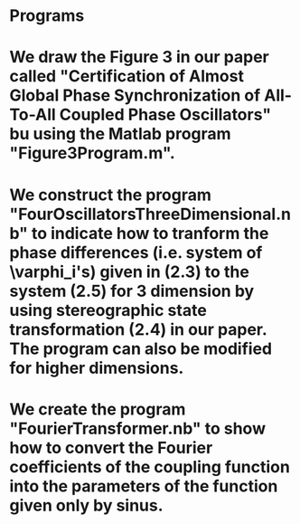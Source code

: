# Programs

# We draw the Figure 3 in our paper called "Certification of Almost Global Phase Synchronization of All-To-All Coupled Phase Oscillators" bu using the Matlab program "Figure3Program.m".

# We construct the program "FourOscillatorsThreeDimensional.nb" to indicate how to tranform the phase differences (i.e. system of \varphi_i's) given in (2.3) to the system (2.5) for 3 dimension by using  stereographic state transformation (2.4) in our paper. The program can also be modified for higher dimensions.

# We create the program "FourierTransformer.nb" to show how to convert the Fourier coefficients of the coupling function into the parameters of the function given only by sinus. 
